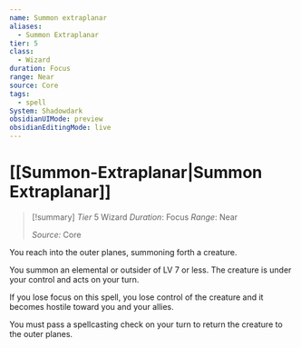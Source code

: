 ```yaml
---
name: Summon extraplanar
aliases:
  - Summon Extraplanar
tier: 5
class:
  - Wizard
duration: Focus
range: Near
source: Core
tags:
  - spell
System: Shadowdark
obsidianUIMode: preview
obsidianEditingMode: live
---
```

# [[Summon-Extraplanar|Summon Extraplanar]]

>[!summary]
> *Tier* 5
> Wizard
> *Duration*: Focus
> *Range*: Near
> 
> *Source:* Core


You reach into the outer planes, summoning forth a creature. 

You summon an elemental or outsider of LV 7 or less. The creature is under your control and acts on your turn. 

If you lose focus on this spell, you lose control of the creature and it becomes hostile toward you and your allies. 

You must pass a spellcasting check on your turn to return the creature to the outer planes.


